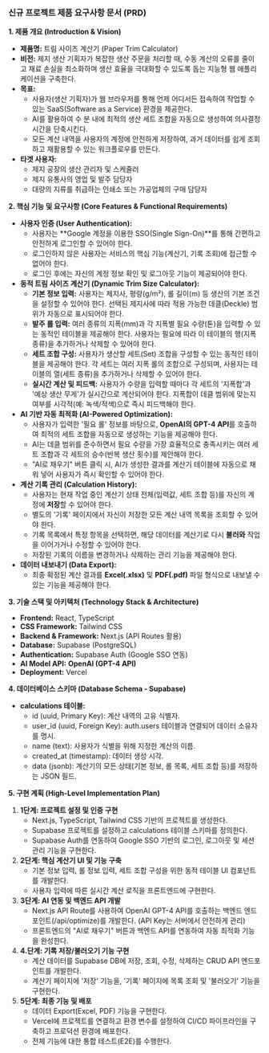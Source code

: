 ### **신규 프로젝트 제품 요구사항 문서 (PRD)**

**1. 제품 개요 (Introduction & Vision)**

- **제품명:** 트림 사이즈 계산기 (Paper Trim Calculator)
- **비전:** 제지 생산 기획자가 복잡한 생산 주문을 처리할 때, 수동 계산의 오류를 줄이고 재료 손실을 최소화하며 생산 효율을 극대화할 수 있도록 돕는 지능형 웹 애플리케이션을 구축한다.
- **목표:**
    - 사용자(생산 기획자)가 웹 브라우저를 통해 언제 어디서든 접속하여 작업할 수 있는 SaaS(Software as a Service) 환경을 제공한다.
    - AI를 활용하여 수 분 내에 최적의 생산 세트 조합을 자동으로 생성하여 의사결정 시간을 단축시킨다.
    - 모든 계산 내역을 사용자의 계정에 안전하게 저장하여, 과거 데이터를 쉽게 조회하고 재활용할 수 있는 워크플로우를 만든다.
- **타겟 사용자:**
    - 제지 공장의 생산 관리자 및 스케줄러
    - 제지 유통사의 영업 및 발주 담당자
    - 대량의 지류를 취급하는 인쇄소 또는 가공업체의 구매 담당자

**2. 핵심 기능 및 요구사항 (Core Features & Functional Requirements)**

- **사용자 인증 (User Authentication):**
    - 사용자는 **Google 계정을 이용한 SSO(Single Sign-On)**를 통해 간편하고 안전하게 로그인할 수 있어야 한다.
    - 로그인하지 않은 사용자는 서비스의 핵심 기능(계산기, 기록 조회)에 접근할 수 없어야 한다.
    - 로그인 후에는 자신의 계정 정보 확인 및 로그아웃 기능이 제공되어야 한다.
- **동적 트림 사이즈 계산기 (Dynamic Trim Size Calculator):**
    - **기본 정보 입력:** 사용자는 제지사, 평량(g/m²), 롤 길이(m) 등 생산의 기본 조건을 설정할 수 있어야 한다. 선택된 제지사에 따라 적용 가능한 데클(Deckle) 범위가 자동으로 표시되어야 한다.
    - **발주 롤 입력:** 여러 종류의 지폭(mm)과 각 지폭별 필요 수량(톤)을 입력할 수 있는 동적인 테이블을 제공해야 한다. 사용자는 필요에 따라 이 테이블의 행(지폭 종류)을 추가하거나 삭제할 수 있어야 한다.
    - **세트 조합 구성:** 사용자가 생산할 세트(Set) 조합을 구성할 수 있는 동적인 테이블을 제공해야 한다. 각 세트는 여러 지폭 롤의 조합으로 구성되며, 사용자는 테이블의 열(세트 종류)을 추가하거나 삭제할 수 있어야 한다.
    - **실시간 계산 및 피드백:** 사용자가 수량을 입력할 때마다 각 세트의 '지폭합'과 '예상 생산 무게'가 실시간으로 계산되어야 한다. 지폭합이 데클 범위에 맞는지 여부를 시각적(예: 녹색/적색)으로 즉시 피드백해야 한다.
- **AI 기반 자동 최적화 (AI-Powered Optimization):**
    - 사용자가 입력한 '필요 롤' 정보를 바탕으로, **OpenAI의 GPT-4 API**를 호출하여 최적의 세트 조합을 자동으로 생성하는 기능을 제공해야 한다.
    - AI는 데클 범위를 준수하면서 필요 수량을 가장 효율적으로 충족시키는 여러 세트 조합과 각 세트의 승수(반복 생산 횟수)를 제안해야 한다.
    - "AI로 채우기" 버튼 클릭 시, AI가 생성한 결과를 계산기 테이블에 자동으로 채워 넣어 사용자가 즉시 확인할 수 있어야 한다.
- **계산 기록 관리 (Calculation History):**
    - 사용자는 현재 작업 중인 계산기 상태 전체(입력값, 세트 조합 등)를 자신의 계정에 **저장**할 수 있어야 한다.
    - 별도의 '기록' 페이지에서 자신이 저장한 모든 계산 내역 목록을 조회할 수 있어야 한다.
    - 기록 목록에서 특정 항목을 선택하면, 해당 데이터를 계산기로 다시 **불러와** 작업을 이어가거나 수정할 수 있어야 한다.
    - 저장된 기록의 이름을 변경하거나 삭제하는 관리 기능을 제공해야 한다.
- **데이터 내보내기 (Data Export):**
    - 최종 확정된 계산 결과를 **Excel(.xlsx)** 및 **PDF(.pdf)** 파일 형식으로 내보낼 수 있는 기능을 제공해야 한다.

**3. 기술 스택 및 아키텍처 (Technology Stack & Architecture)**

- **Frontend:** React, TypeScript
- **CSS Framework:** Tailwind CSS
- **Backend & Framework:** Next.js (API Routes 활용)
- **Database:** Supabase (PostgreSQL)
- **Authentication:** Supabase Auth (Google SSO 연동)
- **AI Model API:** **OpenAI (GPT-4 API)**
- **Deployment:** Vercel

**4. 데이터베이스 스키마 (Database Schema - Supabase)**

- **calculations 테이블:**
    - id (uuid, Primary Key): 계산 내역의 고유 식별자.
    - user_id (uuid, Foreign Key): auth.users 테이블과 연결되어 데이터 소유자를 명시.
    - name (text): 사용자가 식별을 위해 지정한 계산의 이름.
    - created_at (timestamp): 데이터 생성 시각.
    - data (jsonb): 계산기의 모든 상태(기본 정보, 롤 목록, 세트 조합 등)를 저장하는 JSON 필드.

**5. 구현 계획 (High-Level Implementation Plan)**

1. **1단계: 프로젝트 설정 및 인증 구현**
    - Next.js, TypeScript, Tailwind CSS 기반의 프로젝트를 생성한다.
    - Supabase 프로젝트를 설정하고 calculations 테이블 스키마를 정의한다.
    - Supabase Auth를 연동하여 Google SSO 기반의 로그인, 로그아웃 및 세션 관리 기능을 구현한다.
2. **2단계: 핵심 계산기 UI 및 기능 구축**
    - 기본 정보 입력, 롤 정보 입력, 세트 조합 구성을 위한 동적 테이블 UI 컴포넌트를 개발한다.
    - 사용자 입력에 따른 실시간 계산 로직을 프론트엔드에 구현한다.
3. **3단계: AI 연동 및 백엔드 API 개발**
    - Next.js API Route를 사용하여 OpenAI GPT-4 API를 호출하는 백엔드 엔드포인트(/api/optimize)를 개발한다. (API Key는 서버에서 안전하게 관리)
    - 프론트엔드의 "AI로 채우기" 버튼과 백엔드 API를 연동하여 자동 최적화 기능을 완성한다.
4. **4.단계: 기록 저장/불러오기 기능 구현**
    - 계산 데이터를 Supabase DB에 저장, 조회, 수정, 삭제하는 CRUD API 엔드포인트를 개발한다.
    - 계산기 페이지에 '저장' 기능을, '기록' 페이지에 목록 조회 및 '불러오기' 기능을 구현한다.
5. **5단계: 최종 기능 및 배포**
    - 데이터 Export(Excel, PDF) 기능을 구현한다.
    - Vercel에 프로젝트를 연결하고 환경 변수를 설정하여 CI/CD 파이프라인을 구축하고 프로덕션 환경에 배포한다.
    - 전체 기능에 대한 통합 테스트(E2E)를 수행한다.